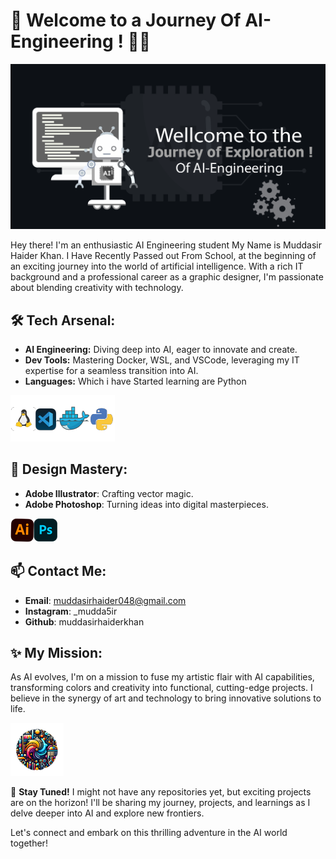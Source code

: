 
# 🌟 Welcome to a Journey Of AI-Engineering ! 👨‍💻

![Developer Banner](images/developer_banner.png)

Hey there! I'm an enthusiastic AI Engineering student My Name is Muddasir Haider Khan. I Have Recently Passed out From School, at the beginning of an exciting journey into the world of artificial intelligence. With a rich IT background and a professional career as a graphic designer, I'm passionate about blending creativity with technology.

## 🛠️ Tech Arsenal:
- **AI Engineering:** Diving deep into AI, eager to innovate and create.
- **Dev Tools:** Mastering Docker, WSL, and VSCode, leveraging my IT expertise for a seamless transition into AI.
- **Languages:** Which i have Started learning are Python

![Tech Tools](images/tech_tools.png)

## 🎨 Design Mastery:
- **Adobe Illustrator**: Crafting vector magic.
- **Adobe Photoshop**: Turning ideas into digital masterpieces.

![Design Tools](images/design_tools.png)

## 📫 Contact Me:
- **Email**: muddasirhaider048@gmail.com
- **Instagram**: _mudda5ir
- **Github**: muddasirhaiderkhan 

## ✨ My Mission:
As AI evolves, I'm on a mission to fuse my artistic flair with AI capabilities, transforming colors and creativity into functional, cutting-edge projects. I believe in the synergy of art and technology to bring innovative solutions to life.

![Mission](images/mission.png)

🚀 **Stay Tuned!**
I might not have any repositories yet, but exciting projects are on the horizon! I'll be sharing my journey, projects, and learnings as I delve deeper into AI and explore new frontiers.

Let's connect and embark on this thrilling adventure in the AI world together!
